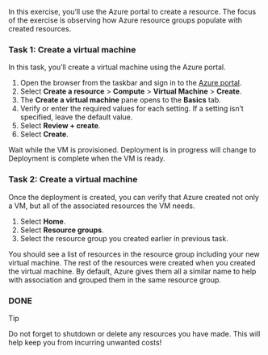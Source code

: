 In this exercise, you’ll use the Azure portal to create a resource. The focus of the exercise is observing how Azure resource groups populate with created resources. 



### Task 1: Create a virtual machine

In this task, you’ll create a virtual machine using the Azure portal.

1. Open the browser from the taskbar and sign in to the [Azure portal](https://portal.azure.com/learn.docs.microsoft.com?azure-portal=true).  
2. Select **Create a resource** > **Compute** > **Virtual Machine** > **Create**.  
3. The **Create a virtual machine** pane opens to the **Basics** tab.  
4. Verify or enter the required values for each setting. If a setting isn’t specified, leave the default value.  
5. Select **Review + create**.  
6. Select **Create**.

Wait while the VM is provisioned. Deployment is in progress will change to Deployment is complete when the VM is ready.

### Task 2: Create a virtual machine

Once the deployment is created, you can verify that Azure created not only a VM, but all of the associated resources the VM needs.

1. Select **Home**.
2. Select **Resource groups**.
3. Select the resource group you created earlier in previous task.

You should see a list of resources in the resource group including your new virtual machine. The rest of the resources were created when you created the virtual machine. By default, Azure gives them all a similar name to help with association and grouped them in the same resource group.

### **DONE**

> [!TIP]
> Do not forget to shutdown or delete any resources you have made. This will help keep you from incurring unwanted costs!

